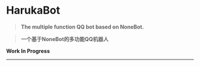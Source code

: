 # HarukaBot

>**The multiple function QQ bot based on NoneBot.**

> **一个基于NoneBot的多功能QQ机器人**

**Work In Progress**

---